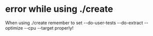 
# error while using ./create

 When using ./create remember to set  --do-user-tests --do-extract --optimize --cpu --target properly!